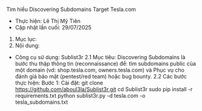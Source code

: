 Tìm hiểu Discovering Subdomains Target Tesla.com
- Thực hiện: Lê Thị Mỹ Tiên
- Cập nhật lần cuối: 29/07/2025
1. Mục lục:
2. Nội dung:
- Công cụ sử dụng: Sublist3r
2.1 Mục tiêu:
Discovering Subdomains là bước thu thập thông tin (reconnaissance) để: tìm subdomains public của một domain (vd: shop.tesla.com, owners.tesla.com) và Phục vụ cho đánh giá bảo mật (pentest/red team) hoặc bug bounty.
2.2 Các bước thực hiện: 
Bước 1: Cài đặt: 
                git clone https://github.com/aboul3la/Sublist3r.git
                cd Sublist3r
                sudo pip install -r requirements.txt
                python sublist3r.py -d tesla.com -o tesla_subdomains.txt

